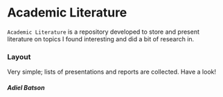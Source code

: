 # Academic Literature

`Academic Literature` is a repository developed to store and present literature on topics I found interesting and did a bit of research in. 

### Layout
Very simple; lists of presentations and reports are collected. Have a look!

##### Adiel Batson
